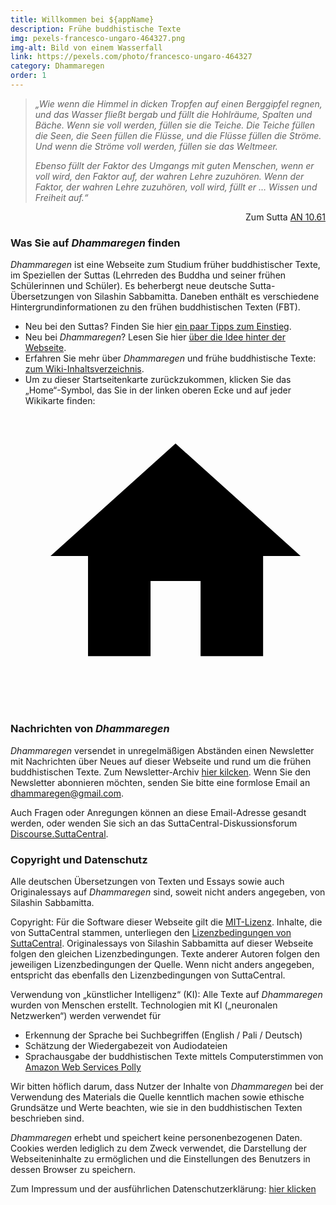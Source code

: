 ```yaml
---
title: Willkommen bei ${appName}
description: Frühe buddhistische Texte
img: pexels-francesco-ungaro-464327.png
img-alt: Bild von einem Wasserfall
link: https://pexels.com/photo/francesco-ungaro-464327
category: Dhammaregen
order: 1
---
```


> *„Wie wenn die Himmel in dicken Tropfen auf einen Berggipfel regnen, und das Wasser fließt bergab und füllt die Hohlräume, Spalten und Bäche. Wenn sie voll werden, füllen sie die Teiche. Die Teiche füllen die Seen, die Seen füllen die Flüsse, und die Flüsse füllen die Ströme. Und wenn die Ströme voll werden, füllen sie das Weltmeer.*
> 
> *Ebenso füllt der Faktor des Umgangs mit guten Menschen, wenn er voll wird, den Faktor auf, der wahren Lehre zuzuhören. Wenn der Faktor, der wahren Lehre zuzuhören, voll wird, füllt er … Wissen und Freiheit auf.“*
<div style="text-align: right;">Zum Sutta <a href="#/sutta/an10.61:8.1/de/sabbamitta">AN 10.61</a></div>

### Was Sie auf *Dhammaregen* finden

*Dhammaregen* ist eine Webseite zum Studium früher buddhistischer Texte, im Speziellen der Suttas (Lehrreden des Buddha und seiner frühen Schülerinnen und Schüler). Es beherbergt neue deutsche Sutta-Übersetzungen von Silashin Sabbamitta. Daneben enthält es verschiedene Hintergrundinformationen zu den frühen buddhistischen Texten (FBT).

- Neu bei den Suttas? Finden Sie hier [ein paar Tipps zum Einstieg](#/wiki/studium/einstieg).  
- Neu bei *Dhammaregen*? Lesen Sie hier [über die Idee hinter der Webseite](#/wiki/studium/neu).
- Erfahren Sie mehr über *Dhammaregen* und frühe buddhistische Texte: [zum Wiki-Inhaltsverzeichnis](#/wiki/inhalt).
- Um zu dieser Startseitenkarte zurückzukommen, klicken Sie das „Home“-Symbol, das Sie in der linken oberen Ecke und auf jeder Wikikarte finden: <a href="#/wiki/startseite" class="scv-icon-btn v-btn v-btn--icon v-btn--round v-btn--router theme--dark v-size--default"><span class="v-btn__content"><span aria-hidden="true" class="v-icon notranslate theme--dark"><svg xmlns="http://www.w3.org/2000/svg" viewBox="0 0 24 24" role="img" aria-hidden="true" class="v-icon__svg"><path d="M10,20V14H14V20H19V12H22L12,3L2,12H5V20H10Z"></path></svg></span></span></a>

### Nachrichten von *Dhammaregen*

*Dhammaregen* versendet in unregelmäßigen Abständen einen Newsletter mit Nachrichten über Neues auf dieser Webseite und rund um die frühen buddhistischen Texte. Zum Newsletter-Archiv [hier kilcken](#/wiki/news/inhalt). Wenn Sie den Newsletter abonnieren möchten, senden Sie bitte eine formlose Email an [dhammaregen@gmail.com](mailto:dhammaregen@gmail.com). 

Auch Fragen oder Anregungen können an diese Email-Adresse gesandt werden, oder wenden Sie sich an das SuttaCentral-Diskussionsforum [Discourse.SuttaCentral](https://discourse.suttacentral.net).

### Copyright und Datenschutz

Alle deutschen Übersetzungen von Texten und Essays sowie auch Originalessays auf *Dhammaregen* sind, soweit nicht anders angegeben, von Silashin Sabbamitta.

Copyright: Für die Software dieser Webseite gilt die [MIT-Lizenz](https://github.com/dhammaregen/dhammaregen3/blob/main/LICENSE). Inhalte, die von SuttaCentral stammen, unterliegen den [Lizenzbedingungen von SuttaCentral](https://suttacentral.net/licensing?lang=de). Originalessays von Silashin Sabbamitta auf dieser Webseite folgen den gleichen Lizenzbedingungen. Texte anderer Autoren folgen den jeweiligen Lizenzbedingungen der Quelle. Wenn nicht anders angegeben, entspricht das ebenfalls den Lizenzbedingungen von SuttaCentral.

Verwendung von „künstlicher Intelligenz“ (KI): Alle Texte auf *Dhammaregen* wurden von Menschen erstellt. Technologien mit KI („neuronalen Netzwerken“) werden verwendet für
- Erkennung der Sprache bei Suchbegriffen (English / Pali / Deutsch)
- Schätzung der Wiedergabezeit von Audiodateien
- Sprachausgabe der buddhistischen Texte mittels Computerstimmen von [Amazon Web Services Polly](https://aws.amazon.com/polly/)

Wir bitten höflich darum, dass Nutzer der Inhalte von *Dhammaregen* bei der Verwendung des Materials die Quelle kenntlich machen sowie ethische Grundsätze und Werte beachten, wie sie in den buddhistischen Texten beschrieben sind.

*Dhammaregen* erhebt und speichert keine personenbezogenen Daten. Cookies werden lediglich zu dem Zweck verwendet, die Darstellung der Webseiteninhalte zu ermöglichen und die Einstellungen des Benutzers in dessen Browser zu speichern. 

<!-- Diese Webseite verwendet Cookies lediglich zu dem Zweck, die Darstellung der Webseiteninhalte zu ermöglichen und die Einstellungen des Benutzers in dessen Browser zu speichern. -->

Zum Impressum und der ausführlichen Datenschutzerklärung: [hier klicken](#/wiki/impressum)
